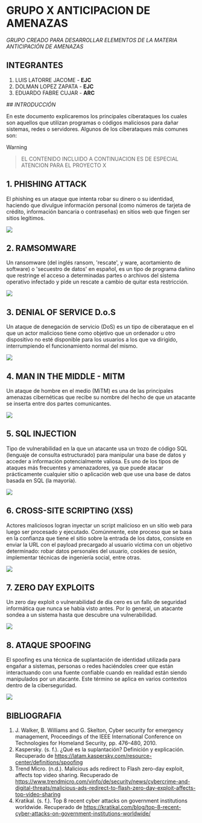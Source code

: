 # GRUPO X ANTICIPACION DE AMENAZAS

_GRUPO CREADO PARA DESARROLLAR ELEMENTOS DE LA MATERIA ANTICIPACIÓN DE AMENAZAS_

## INTEGRANTES

1. LUIS LATORRE JACOME - **EJC**
2. DOLMAN LOPEZ ZAPATA - **EJC**
3. EDUARDO FABRE CUJAR - **ARC**

_## INTRODUCCIÓN_

En este documento explicaremos los principales ciberataques los cuales son aquellos que utilizan programas o códigos maliciosos para dañar sistemas, redes o servidores. Algunos de los ciberataques más comunes son:

>[!WARNING]

>EL CONTENIDO INCLUIDO A CONTINUACION ES DE ESPECIAL ATENCION PARA EL PROYECTO X

## 1. PHISHING ATTACK

El phishing es un ataque que intenta robar su dinero o su identidad, haciendo que divulgue información personal (como números de tarjeta de crédito, información bancaria o contraseñas) en sitios web que fingen ser sitios legítimos.

![](https://easydmarc.com/blog/wp-content/webp-express/webp-images/doc-root/wp-content/uploads/2019/10/Screen-Shot-2019-10-02-at-09.51.09.png.webp)
## 2. RAMSOMWARE

Un ransomware (del inglés ransom, 'rescate', y ware, acortamiento de software) o 'secuestro de datos' en español, es un tipo de programa dañino que restringe el acceso a determinadas partes o archivos del sistema operativo infectado y pide un rescate a cambio de quitar esta restricción.

![](https://securityintelligence.com/wp-content/webp-express/webp-images/doc-root/wp-content/uploads/2018/09/si-ransomware-101-feature.png.webp)

## 3. DENIAL OF SERVICE D.o.S

Un ataque de denegación de servicio (DoS) es un tipo de ciberataque en el que un actor malicioso tiene como objetivo que un ordenador u otro dispositivo no esté disponible para los usuarios a los que va dirigido, interrumpiendo el funcionamiento normal del mismo.

![](https://www.spanning.com/blog/denial-of-service-attacks-web-based-application-security-part-7/denial-of-service-attack-example.png)

## 4. MAN IN THE MIDDLE - MITM

Un ataque de hombre en el medio (MiTM) es una de las principales amenazas cibernéticas que recibe su nombre del hecho de que un atacante se inserta entre dos partes comunicantes.

![](https://www.infobae.com/resizer/v2/HUGODIYMI5DQZBNW7HFUZJHLYY.png?auth=4e949afeb39169ecf5bebf3a77abe6c85e37bc409342365f655caf97bd4ca812&smart=true&width=992&height=606&quality=85)

## 5. SQL INJECTION

Tipo de vulnerabilidad en la que un atacante usa un trozo de código SQL (lenguaje de consulta estructurado) para manipular una base de datos y acceder a información potencialmente valiosa. Es uno de los tipos de ataques más frecuentes y amenazadores, ya que puede atacar prácticamente cualquier sitio o aplicación web que use una base de datos basada en SQL (la mayoría).

![](https://www.spanning.com/blog/sql-injection-attacks-web-based-application-security-part-4/SQL-injection-attack-example.png)

## 6. CROSS-SITE SCRIPTING (XSS)

Actores maliciosos logran inyectar un script malicioso en un sitio web para luego ser procesado y ejecutado. Comúnmente, este proceso que se basa en la confianza que tiene el sitio sobre la entrada de los datos, consiste en enviar la URL con el payload precargado al usuario víctima con un objetivo determinado: robar datos personales del usuario, cookies de sesión, implementar técnicas de ingeniería social, entre otras.

![](https://www.spanning.com/blog/cross-site-scripting-web-based-application-security-part-3/cross-site-scripting-example.png)

## 7. ZERO DAY EXPLOITS

Un zero day exploit o vulnerabilidad de día cero es un fallo de seguridad informática que nunca se había visto antes. Por lo general, un atacante sondea a un sistema hasta que descubre una vulnerabilidad.

![](https://documents.trendmicro.com/images/tex/articles/flash-zero-day-chain.jpg)

## 8. ATAQUE SPOOFING 

El spoofing es una técnica de suplantación de identidad utilizada para engañar a sistemas, personas o redes haciéndoles creer que están interactuando con una fuente confiable cuando en realidad están siendo manipulados por un atacante. Este término se aplica en varios contextos dentro de la ciberseguridad.

![](https://celltrackingapps.com/wp-content/uploads/2023/05/types-of-spoofing-1024x634.png)

##  BIBLIOGRAFIA

1. J. Walker, B. Williams and G. Skelton, Cyber security for emergency management, Proceedings of the IEEE International Conference on Technologies for Homeland Security, pp. 476–480, 2010.
2. Kaspersky. (s. f.). ¿Qué es la suplantación? Definición y explicación. Recuperado de https://latam.kaspersky.com/resource-center/definitions/spoofing
3. Trend Micro. (n.d.). Malicious ads redirect to Flash zero-day exploit, affects top video sharing. Recuperado de https://www.trendmicro.com/vinfo/de/security/news/cybercrime-and-digital-threats/malicious-ads-redirect-to-flash-zero-day-exploit-affects-top-video-sharing
4. Kratikal. (s. f.). Top 8 recent cyber attacks on government institutions worldwide. Recuperado de https://kratikal.com/blog/top-8-recent-cyber-attacks-on-government-institutions-worldwide/
